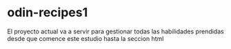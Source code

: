 # odin-recipes1
El proyecto actual va a servir para gestionar todas las habilidades prendidas desde que comence este estudio hasta la seccion html

